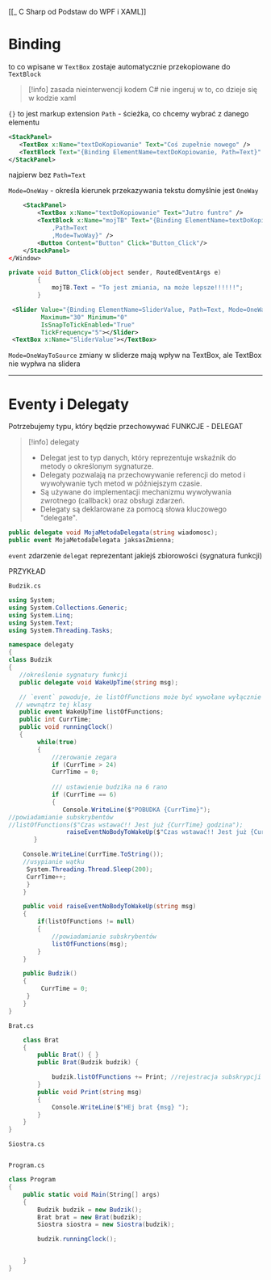[[_ C Sharp od Podstaw do WPF i XAML]]


# Binding
to co wpisane w `TextBox` zostaje automatycznie przekopiowane do `TextBlock`

>[!info] zasada nieinterwencji
>kodem C# nie ingeruj w to, co dzieje się w kodzie xaml

`{}` to jest markup extension
`Path` - ścieżka, co chcemy wybrać z danego elementu
```xml
<StackPanel>
   <TextBox x:Name="textDoKopiowanie" Text="Coś zupełnie nowego" />
   <TextBlock Text="{Binding ElementName=textDoKopiowanie, Path=Text}" TextWrapping="Wrap"  Height="80"/>
</StackPanel>
```
najpierw bez `Path=Text`

`Mode=OneWay` - określa kierunek przekazywania tekstu domyślnie jest `OneWay`
```xml
    <StackPanel>
        <TextBox x:Name="textDoKopiowanie" Text="Jutro funtro" />
        <TextBlock x:Name="mojTB" Text="{Binding ElementName=textDoKopiowanie
            ,Path=Text
            ,Mode=TwoWay}" />
        <Button Content="Button" Click="Button_Click"/>
    </StackPanel>
</Window>

```

```C#
private void Button_Click(object sender, RoutedEventArgs e)
        {
            mojTB.Text = "To jest zmiania, na może lepsze!!!!!!";
        }
```


```xml
 <Slider Value="{Binding ElementName=SliderValue, Path=Text, Mode=OneWayToSource}"
         Maximum="30" Minimum="0"
         IsSnapToTickEnabled="True"
         TickFrequency="5"></Slider>
 <TextBox x:Name="SliderValue"></TextBox>
```
`Mode=OneWayToSource` zmiany w sliderze mają wpływ na TextBox, ale TextBox nie wypłwa na slidera

---------------

# Eventy i Delegaty 
Potrzebujemy typu, który będzie przechowywać FUNKCJE - DELEGAT

>[!info] delegaty
> - Delegat jest to typ danych, który reprezentuje wskaźnik do metody o określonym sygnaturze.
> - Delegaty pozwalają na przechowywanie referencji do metod i wywoływanie tych metod w późniejszym czasie.
> - Są używane do implementacji mechanizmu wywoływania zwrotnego (callback) oraz obsługi zdarzeń.
> - Delegaty są deklarowane za pomocą słowa kluczowego "delegate".

```c#
public delegate void MojaMetodaDelegata(string wiadomosc);
public event MojaMetodaDelegata jaksasZmienna;
```

`event` zdarzenie
`delegat` reprezentant jakiejś zbiorowości (sygnatura funkcji)

PRZYKŁAD

`Budzik.cs`
```c#
using System;
using System.Collections.Generic;
using System.Linq;
using System.Text;
using System.Threading.Tasks;

namespace delegaty
{
class Budzik
{
   //określenie sygnatury funkcji
   public delegate void WakeUpTime(string msg);

   // `event` powoduje, że listOfFunctions może być wywołane wyłącznie
  // wewnątrz tej klasy
   public event WakeUpTime listOfFunctions;
   public int CurrTime;
   public void runningClock()
   {
        while(true)
        {
            //zerowanie zegara
            if (CurrTime > 24)
            CurrTime = 0;
                
            /// ustawienie budzika na 6 rano
            if (CurrTime == 6)
            {
               Console.WriteLine($"POBUDKA {CurrTime}");
//powiadamianie subskrybentów
//listOfFunctions($"Czas wstawać!! Jest już {CurrTime} godzina");
                raiseEventNoBodyToWakeUp($"Czas wstawać!! Jest już {CurrTime} godzina");
       }

	Console.WriteLine(CurrTime.ToString());
    //usypianie wątku
     System.Threading.Thread.Sleep(200);
     CurrTime++;
     }
    }

    public void raiseEventNoBodyToWakeUp(string msg)
    {
        if(listOfFunctions != null)
        {
            //powiadamianie subskrybentów
            listOfFunctions(msg);
        }
    }

    public Budzik()
    {
         CurrTime = 0;
     }
    }
}
```

`Brat.cs`
```c#
    class Brat
    {
        public Brat() { }
        public Brat(Budzik budzik) {

            budzik.listOfFunctions += Print; //rejestracja subskrypcji
        }
        public void Print(string msg)
        {
            Console.WriteLine($"HEj brat {msg} ");
        }
    }
}

```

`Siostra.cs`
```c#

```

`Program.cs`
```c#
class Program
{
    public static void Main(String[] args)
    {
        Budzik budzik = new Budzik();
        Brat brat = new Brat(budzik);
        Siostra siostra = new Siostra(budzik);

        budzik.runningClock();


    }
}

```
















